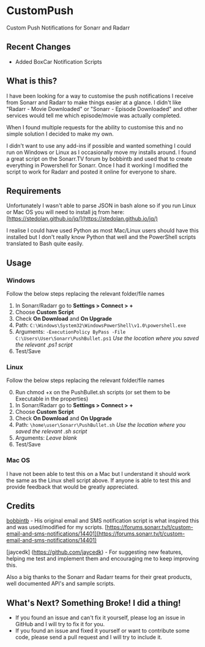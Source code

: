 # CustomPush
Custom Push Notifications for Sonarr and Radarr

## Recent Changes
- Added BoxCar Notification Scripts

## What is this?
I have been looking for a way to customise the push notifications I receive from Sonarr and Radarr to make things easier at a glance. I didn't like "Radarr - Movie Downloaded" or "Sonarr - Episode Downloaded" and other services would tell me which episode/movie was actually completed.

When I found multiple requests for the ability to customise this and no simple solution I decided to make my own.

I didn't want to use any add-ins if possible and wanted something I could run on Windows or Linux as I occasionally move my installs around. I found a great script on the Sonarr.TV forum by bobbintb and used that to create everything in Powershell for Sonarr. Once I had it working I modified the script to work for Radarr and posted it online for everyone to share.

## Requirements
Unfortunately I wasn't able to parse JSON in bash alone so if you run Linux or Mac OS you will need to install jq from here: [https://stedolan.github.io/jq/](https://stedolan.github.io/jq/)

I realise I could have used Python as most Mac/Linux users should have this installed but I don't really know Python that well and the PowerShell scripts translated to Bash quite easily.

## Usage
### Windows
Follow the below steps replacing the relevant folder/file names

1. In Sonarr/Radarr go to **Settings > Connect > +**
2. Choose **Custom Script**
3. Check **On Download** and **On Upgrade**
4. Path: `C:\Windows\System32\WindowsPowerShell\v1.0\powershell.exe`
5. Arguments: `-ExecutionPolicy ByPass -File C:\Users\User\Sonarr\PushBullet.ps1` *Use the location where you saved the relevant .ps1 script*
6. Test/Save

### Linux
Follow the below steps replacing the relevant folder/file names

0. Run chmod +x on the PushBullet.sh scripts (or set them to be Executable in the properties)
1. In Sonarr/Radarr go to **Settings > Connect > +**
2. Choose **Custom Script**
3. Check **On Download** and **On Upgrade**
4. Path: `\home\user\Sonarr\PushBullet.sh` *Use the location where you saved the relevant .sh script*
5. Arguments: *Leave blank*
6. Test/Save

### Mac OS
I have not been able to test this on a Mac but I understand it should work the same as the Linux shell script above. If anyone is able to test this and provide feedback that would be greatly appreciated.

## Credits
[bobbintb](https://forums.sonarr.tv/u/bobbintb) - His original email and SMS notification script is what inspired this and was used/modified for my scripts. [https://forums.sonarr.tv/t/custom-email-and-sms-notifications/14401](https://forums.sonarr.tv/t/custom-email-and-sms-notifications/14401)

[jaycedk] (https://github.com/jaycedk) - For suggesting new features, helping me test and implement them and encouraging me to keep improving this.

Also a big thanks to the Sonarr and Radarr teams for their great products, well documented API's and sample scripts.

## What's Next? Something Broke! I did a thing!
- If you found an issue and can't fix it yourself, please log an issue in GitHub and I will try to fix it for you.
- If you found an issue and fixed it yourself or want to contribute some code, please send a pull request and I will try to include it.
